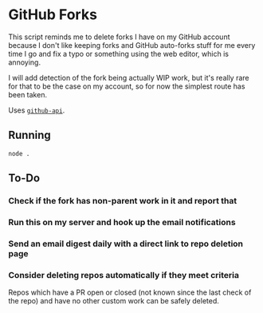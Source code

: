 # GitHub Forks

This script reminds me to delete forks I have on my GitHub account because I
don't like keeping forks and GitHub auto-forks stuff for me every time I go and
fix a typo or something using the web editor, which is annoying.

I will add detection of the fork being actually WIP work, but it's really rare
for that to be the case on my account, so for now the simplest route has been
taken.

Uses [`github-api`](https://github.com/tomashubelbauer/github-api).

## Running

`node .`

## To-Do

### Check if the fork has non-parent work in it and report that

### Run this on my server and hook up the email notifications

### Send an email digest daily with a direct link to repo deletion page

### Consider deleting repos automatically if they meet criteria

Repos which have a PR open or closed (not known since the last check of the repo)
and have no other custom work can be safely deleted.
